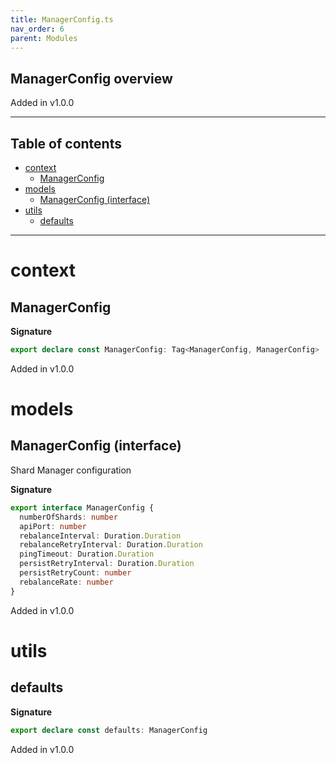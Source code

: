 ```yaml
---
title: ManagerConfig.ts
nav_order: 6
parent: Modules
---
```


## ManagerConfig overview

Added in v1.0.0

---

<h2 class="text-delta">Table of contents</h2>

- [context](#context)
  - [ManagerConfig](#managerconfig)
- [models](#models)
  - [ManagerConfig (interface)](#managerconfig-interface)
- [utils](#utils)
  - [defaults](#defaults)

---

# context

## ManagerConfig

**Signature**

```ts
export declare const ManagerConfig: Tag<ManagerConfig, ManagerConfig>
```

Added in v1.0.0

# models

## ManagerConfig (interface)

Shard Manager configuration

**Signature**

```ts
export interface ManagerConfig {
  numberOfShards: number
  apiPort: number
  rebalanceInterval: Duration.Duration
  rebalanceRetryInterval: Duration.Duration
  pingTimeout: Duration.Duration
  persistRetryInterval: Duration.Duration
  persistRetryCount: number
  rebalanceRate: number
}
```

Added in v1.0.0

# utils

## defaults

**Signature**

```ts
export declare const defaults: ManagerConfig
```

Added in v1.0.0
